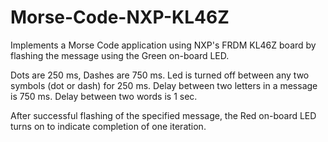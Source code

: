 # Morse-Code-NXP-KL46Z
Implements a Morse Code application using NXP's FRDM KL46Z board by flashing the message using the Green on-board LED.

Dots are 250 ms, Dashes are 750 ms. Led is turned off between any two symbols (dot or dash) for 250 ms.
Delay between two letters in a message is 750 ms. Delay between two words is 1 sec.

After successful flashing of the specified message, the Red on-board LED turns on to indicate completion of one iteration.
